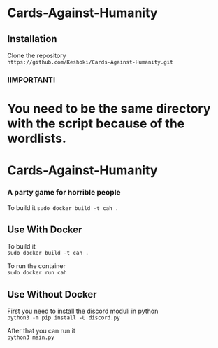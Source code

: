 # Cards-Against-Humanity  

## Installation  
Clone the repository   
`https://github.com/Keshoki/Cards-Against-Humanity.git`  
### !IMPORTANT!
You need to be the same directory with the script because of the wordlists.
=======
# Cards-Against-Humanity
### A party game for horrible people
To build it
`sudo docker build -t cah .`

## Use With Docker  
To build it  
`sudo docker build -t cah .`  

To run the container  
`sudo docker run cah`  

## Use Without Docker  
First you need to install the discord moduli in python  
`python3 -m pip install -U discord.py`  

After that you can run it  
`python3 main.py`  
